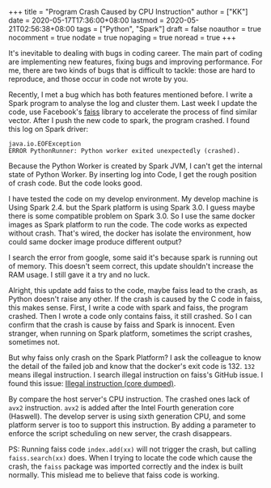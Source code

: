 +++
title = "Program Crash Caused by CPU Instruction"
author = ["KK"]
date = 2020-05-17T17:36:00+08:00
lastmod = 2020-05-21T02:56:38+08:00
tags = ["Python", "Spark"]
draft = false
noauthor = true
nocomment = true
nodate = true
nopaging = true
noread = true
+++

It's inevitable to dealing with bugs in coding career. The main part of coding are implementing new features, fixing bugs and improving performance. For me, there are two kinds of bugs that is difficult to tackle: those are hard to reproduce, and those occur in code not wrote by you.

Recently, I met a bug which has both features mentioned before. I write a Spark program to analyse the log and cluster them. Last week I update the code, use Facebook's [faiss](https://github.com/facebookresearch/faiss) library to accelerate the process of find similar vector. After I push the new code to spark, the program crashed. I found this log on Spark driver:

```nil
java.io.EOFException
ERROR PythonRunner: Python worker exited unexpectedly (crashed).
```

Because the Python Worker is created by Spark JVM, I can't get the internal state of Python Worker. By inserting log into Code, I get the rough position of crash code. But the code looks good.

I have tested the code on my develop environment. My develop machine is Using Spark 2.4. but the Spark platform is using Spark 3.0. I guess maybe there is some compatible problem on Spark 3.0. So I use the same docker images as Spark platform to run the code. The code works as expected without crash. That's wired, the docker has isolate the environment, how could same docker image produce different output?

I search the error from google, some said it's because spark is running out of memory. This doesn't seem correct, this update shouldn't increase the RAM usage. I still gave it a try and no luck.

Alright, this update add faiss to the code, maybe faiss lead to the crash, as Python doesn't raise any other. If the crash is caused by the C code in faiss, this makes sense. First, I write a code with spark and faiss, the program crashed. Then I wrote a code only contains faiss, it still crashed. So I can confirm that the crash is cause by faiss and Spark is innocent. Even stranger, when running on Spark platform, sometimes the script crashes, sometimes not.

But why faiss only crash on the Spark Platform? I ask the colleague to know the detail of the failed job and know that the docker's exit code is 132. `132` means illegal instruction. I search illegal instruction on faiss's GitHub issue. I found this issue: [Illegal instruction (core dumped)](https://github.com/facebookresearch/faiss/pulls).

By compare the host server's CPU instruction. The crashed ones lack of `avx2` instruction. `avx2` is added after the Intel Fourth generation core (Haswell). The develop server is using sixth generation CPU, and some platform server is too to support this instruction. By adding a parameter to enforce the script scheduling on new server, the crash disappears.

PS: Running faiss code `index.add(xx)` will not trigger the crash, but calling `faiss.search(xx)` does. When I trying to locate the code which cause the crash, the `faiss` package was imported correctly and the index is built normally. This mislead me to believe that faiss code is working.
